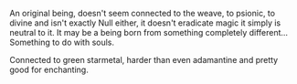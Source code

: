 An original being, doesn't seem connected to the weave, to psionic, to divine and isn't exactly Null either, it doesn't eradicate magic it simply is neutral to it. It may be a being born from something completely different... Something to do with souls.

Connected to green starmetal, harder than even adamantine and pretty good for enchanting.

